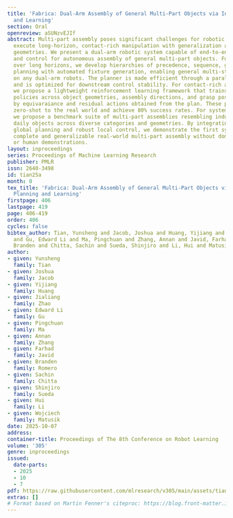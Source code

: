 ```yaml
---
title: 'Fabrica: Dual-Arm Assembly of General Multi-Part Objects via Integrated Planning
  and Learning'
section: Oral
openreview: aSUNzvEJIf
abstract: Multi-part assembly poses significant challenges for robotic systems to
  execute long-horizon, contact-rich manipulation with generalization across complex
  geometries. We present a dual-arm robotic system capable of end-to-end planning
  and control for autonomous assembly of general multi-part objects. For planning
  over long horizons, we develop hierarchies of precedence, sequence, grasp, and motion
  planning with automated fixture generation, enabling general multi-step assembly
  on any dual-arm robots. The planner is made efficient through a parallelizable design
  and is optimized for downstream control stability. For contact-rich assembly steps,
  we propose a lightweight reinforcement learning framework that trains generalist
  policies across object geometries, assembly directions, and grasp poses, guided
  by equivaraiance and residual actions obtained from the plan. These policies transfer
  zero-shot to the real world and achieve 80% success rates. For systematic evaluation,
  we propose a benchmark suite of multi-part assemblies resembling industrial and
  daily objects across diverse categories and geometries. By integrating efficient
  global planning and robust local control, we demonstrate the first system to achieve
  complete and generalizable real-world multi-part assembly without domain knowledge
  or human demonstrations.
layout: inproceedings
series: Proceedings of Machine Learning Research
publisher: PMLR
issn: 2640-3498
id: tian25a
month: 0
tex_title: 'Fabrica: Dual-Arm Assembly of General Multi-Part Objects via Integrated
  Planning and Learning'
firstpage: 406
lastpage: 419
page: 406-419
order: 406
cycles: false
bibtex_author: Tian, Yunsheng and Jacob, Joshua and Huang, Yijiang and Zhao, Jialiang
  and Gu, Edward Li and Ma, Pingchuan and Zhang, Annan and Javid, Farhad and Romero,
  Branden and Chitta, Sachin and Sueda, Shinjiro and Li, Hui and Matusik, Wojciech
author:
- given: Yunsheng
  family: Tian
- given: Joshua
  family: Jacob
- given: Yijiang
  family: Huang
- given: Jialiang
  family: Zhao
- given: Edward Li
  family: Gu
- given: Pingchuan
  family: Ma
- given: Annan
  family: Zhang
- given: Farhad
  family: Javid
- given: Branden
  family: Romero
- given: Sachin
  family: Chitta
- given: Shinjiro
  family: Sueda
- given: Hui
  family: Li
- given: Wojciech
  family: Matusik
date: 2025-10-07
address:
container-title: Proceedings of The 8th Conference on Robot Learning
volume: '305'
genre: inproceedings
issued:
  date-parts:
  - 2025
  - 10
  - 7
pdf: https://raw.githubusercontent.com/mlresearch/v305/main/assets/tian25a/tian25a.pdf
extras: []
# Format based on Martin Fenner's citeproc: https://blog.front-matter.io/posts/citeproc-yaml-for-bibliographies/
---
```

